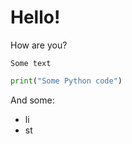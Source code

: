 # Hello!

How are you?



`Some text`

```python
print("Some Python code")
```



And some:

* li
* st